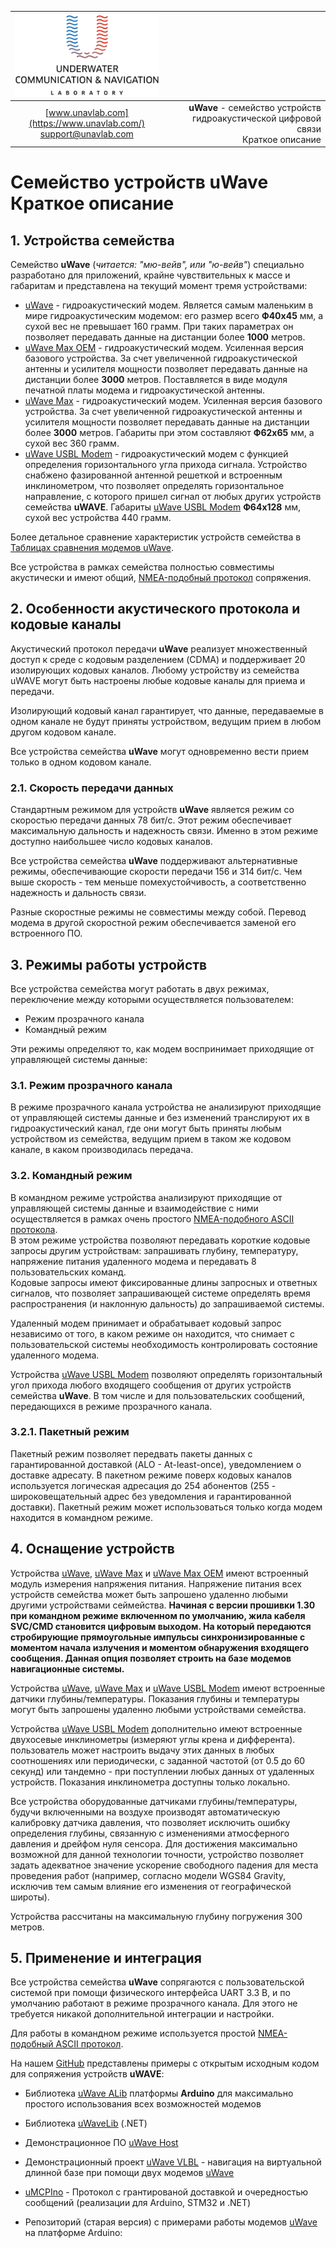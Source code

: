 | ![logo](/documentation/sm_logo.png) |  |
| :---: | ---: |
| [www.unavlab.com](https://www.unavlab.com/) <br/> [support@unavlab.com](mailto:support@unavlab.com) | **uWave** - семейство устройств гидроакустической цифровой связи <br/> Краткое описание |
    
# Семейство устройств uWave <br/> Краткое описание

<div style="page-break-after: always;"></div>

## 1. Устройства семейства

Семейство **uWave** (_читается: "мю-вейв", или "ю-вейв"_) специально разработано для приложений, крайне чувствительных к массе и габаритам и представлена на текущий момент 
тремя устройствами:

* [uWave](uWAVE_Specification_ru.md) - гидроакустический модем. Является самым маленьким в мире гидроакустическим модемом: его размер всего **Ф40х45** мм, 
а сухой вес не превышает 160 грамм. При таких параметрах  он позволяет передавать данные на дистанции более **1000** метров.
* [uWave Max OEM](uWAVE_Max_OEM_Specification_ru.md) - гидроакустический модем. Усиленная версия базового устройства. За счет увеличенной гидроакустической антенны и усилителя мощности позволяет передавать данные на дистанции более **3000** метров. Поставляется в виде модуля печатной платы модема и гидроакустической антенны.
* [uWave Max](uWAVE_Max_Specification_ru.md) - гидроакустический модем. Усиленная версия базового устройства. За счет увеличенной гидроакустической антенны
и усилителя мощности позволяет передавать данные на дистанции более **3000** метров. Габариты при этом составляют **Ф62х65** мм, 
а сухой вес 360 грамм.
* [uWave USBL Modem](uWAVE_USBL_Modem_Specification_ru.md) - гидроакустический модем с функцией определения горизонтального угла прихода сигнала. 
Устройство снабжено фазированной антенной решеткой и встроенным инклинометром, что позволяет определять горизонтальное направление, 
с которого пришел сигнал от любых других устройств семейства **uWAVE**. Габариты [uWave USBL Modem](uWAVE_USBL_Modem_Specification_ru.md) **Ф64х128** мм, 
сухой вес устройства 440 грамм.

Более детальное сравнение характеристик устройств семейства в [Таблицах сравнения модемов uWave](uWAVE_Modems_comparison_ru.md).

Все устройства в рамках семейства полностью совместимы акустически и имеют общий, [NMEA-подобный протокол](uWAVE_Protocol_Specification_ru.md) сопряжения.

<div style="page-break-after: always;"></div>

## 2. Особенности акустического протокола и кодовые каналы
Акустический протокол передачи **uWave** реализует множественный доступ к среде с кодовым разделением (CDMA) и поддерживает 20 
изолирующих кодовых каналов. Любому устройству из семейства uWAVE могут быть настроены любые кодовые каналы для приема и передачи.

Изолирующий кодовый канал гарантирует, что данные, передаваемые в одном канале не будут приняты устройством, ведущим прием в любом 
другом кодовом канале. 

Все устройства семейства **uWave** могут одновременно вести прием только в одном кодовом канале.

### 2.1. Скорость передачи данных
Стандартным режимом для устройств **uWave** является режим со скоростью передачи данных 78 бит/с. Этот режим обеспечивает максимальную дальность и надежность связи. Именно в этом режиме доступно наибольшее число кодовых каналов.

Все устройства семейства **uWave** поддерживают альтернативные режимы, обеспечивающие скорости передачи 156 и 314 бит/с. Чем выше скорость - тем меньше помехустойчивость, а соответственно надежность и дальность связи. 

Разные скоростные режимы не совместимы между собой. Перевод модема в другой скоростной режим обеспечивается заменой его встроенного ПО.


<div style="page-break-after: always;"></div>

## 3. Режимы работы устройств
Все устройства семейства могут работать в двух режимах, переключение между которыми осуществляется пользователем:
* Режим прозрачного канала
* Командный режим

Эти режимы определяют то, как модем воспринимает приходящие от управляющей системы данные:

### 3.1. Режим прозрачного канала
В режиме прозрачного канала устройства не анализируют приходящие от управляющей системы данные и без изменений транслируют их в 
гидроакустический канал, где они могут быть приняты любым устройством из семейства, ведущим прием в таком же кодовом канале, 
в каком производилась передача.

### 3.2. Командный режим
В командном режиме устройства анализируют приходящие от управляющей системы данные и взаимодействие с ними осуществляется в рамках 
очень простого [NMEA-подобного ASCII протокола](uWAVE_Protocol_Specification_ru.md).  
В этом режиме устройства позволяют передавать короткие кодовые запросы другим устройствам: запрашивать глубину, температуру, 
напряжение питания удаленного модема и передавать 8 пользовательских команд.  
Кодовые запросы имеют фиксированные длины запросных и ответных сигналов, что позволяет запрашивающей системе определять время 
распространения (и наклонную дальность) до запрашиваемой системы.

Удаленный модем принимает и обрабатывает кодовый запрос независимо от того, в каком режиме он находится, что снимает с пользовательской 
системы необходимость контролировать состояние удаленного модема.

Устройства [uWave USBL Modem](uWAVE_USBL_Modem_Specification_ru.md) позволяют определять горизонтальный угол 
прихода любого входящего сообщения от других устройств семейства **uWave**. В том числе и для пользовательских сообщений, передающихся в режиме прозрачного канала. 

### 3.2.1. Пакетный режим
Пакетный режим позволяет передвать пакеты данных с гарантированной доставкой (ALO - At-least-once), уведомлением о доставке адресату. В пакетном режиме поверх кодовых каналов используется логическая адресация до 254 абонентов (255 - широковещательный адрес без уведомления и гарантированной доставки). Пакетный режим может использоваться только когда модем находится в командном режиме.

<div style="page-break-after: always;"></div>

## 4. Оснащение устройств
Устройства [uWave](uWAVE_Specification_ru.md), [uWave Max](uWAVE_Max_Specification_ru.md) и [uWave Max OEM](uWAVE_Max_OEM_Specification_ru.md) имеют встроенный модуль измерения напряжения питания. Напряжение питания всех устройств семейства может быть запрошено удаленно любыми другими устройствами сеймейства.
**Начиная с версии прошивки 1.30 при командном режиме включенном по умолчанию, жила кабеля SVC/CMD становится цифровым выходом. На который передаются стробирующие прямоугольные импульсы синхронизированные с моментом начала излучения и моментом обнаружения входящего сообщения. Данная опция позволяет строить на базе модемов навигационные системы.**

Устройства [uWave](uWAVE_Specification_ru.md), [uWave Max](uWAVE_Max_Specification_ru.md) и [uWave USBL Modem](uWAVE_USBL_Modem_Specification_ru.md) имеют встроенные датчики глубины/температуры. Показания глубины и температуры могут быть запрошены удаленно любыми устройствами семейства.

Устройства [uWave USBL Modem](uWAVE_USBL_Modem_Specification_ru.md) дополнительно имеют встроенные двухосевые инклинометры 
(измеряют углы крена и дифферента). пользователь может настроить выдачу этих данных в любых соотношениях или периодически, с заданной 
частотой (от 0.5 до 60 секунд) или тандемно - при поступлении любых данных от удаленных устройств. Показания инклинометра доступны только локально.

Все устройства оборудованные датчиками глубины/температуры, будучи включенными на воздухе производят автоматическую калибровку датчика давления, что позволяет исключить ошибку определения глубины, связанную с изменениями атмосферного давления и дрейфом нуля сенсора. Для достижения максимально возможной для 
данной технологии точности, устройство позволяет задать адекватное значение ускорение свободного падения для места проведения работ 
(например, согласно модели WGS84 Gravity, исключив тем самым влияние его изменения от географической широты).

Устройства  рассчитаны на максимальную глубину погружения 300 метров.

<div style="page-break-after: always;"></div>

## 5. Применение и интеграция

Все устройства семейства **uWave** сопрягаются с пользовательской системой при помощи физического интерфейса UART 3.3 В, и по умолчанию 
работают в режиме прозрачного канала. Для этого не требуется никакой дополнительной интеграции и настройки.

Для работы в командном режиме используется простой [NMEA-подобный ASCII протокол](uWAVE_Protocol_Specification_ru.md).

На нашем [GitHub](https://github.com/ucnl) представлены примеры с открытым исходным кодом для сопряжения устройств **uWAVE**:
* Библиотека [uWave ALib](https://github.com/ucnl/uWAVE_ALib) платформы **Arduino** для максимально простого использования всех возможностей модемов
* Библиотека [uWaveLib](https://github.com/ucnl/uWAVELib) (.NET)
* Демонстрационное ПО [uWave Host](https://github.com/ucnl/uWAVE_Host)
* Демонстрационный проект [uWave VLBL](https://github.com/ucnl/uWAVE_VLBL) - навигация на виртуальной длинной базе при помощи двух модемов [uWave](uWAVE_Specification_ru.md)
* [uMCPIno](https://github.com/AlekUnderwater/uMCPIno) - Протокол с грантированой доставкой и очередностью сообщений (реализации для Arduino, STM32 и .NET)
* Репозиторий (старая версия) с примерами работы модемов [uWave](uWAVE_Specification_ru.md) на платформе Arduino:

  
  <div style="page-break-after: always;"></div>
  
